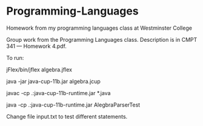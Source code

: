 # Programming-Languages
Homework from my programming languages class at Westminster College



Group work from the Programming Languages class. Description is in CMPT 341 — Homework 4.pdf.


To run:

jFlex/bin/jflex algebra.jflex

java -jar java-cup-11b.jar algebra.jcup

javac -cp .:java-cup-11b-runtime.jar *.java

java -cp .:java-cup-11b-runtime.jar AlegbraParserTest


Change file input.txt to test different statements.
